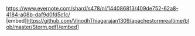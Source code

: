 https://www.evernote.com/shard/s478/nl/144086813/409de752-62a8-4184-a08b-daf9d0fd5c1c/
[embed]https://github.com/VinodhThiagarajan1309/apachestormrealtime/blob/master/Storm.pdf[/embed]
